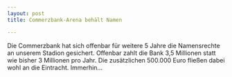 ```yaml
---
layout: post
title: Commerzbank-Arena behält Namen

---
```


Die Commerzbank hat sich offenbar für weitere 5 Jahre die Namensrechte an unserem Stadion gesichert. Offenbar zahlt die Bank 3,5 Millionen statt wie bisher 3 Millionen pro Jahr. Die zusätzlichen 500.000 Euro fließen dabei wohl an die Eintracht. Immerhin...



